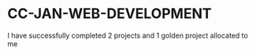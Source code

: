 # CC-JAN-WEB-DEVELOPMENT
 I have successfully completed 2 projects and 1 golden project allocated to me
